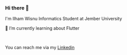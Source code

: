 ### Hi there 👋
I'm Ilham Wisnu
Informatics Student at Jember University

🌱 I’m currently learning about Flutter
<!--
**ilhmwisnu/ilhmwisnu** is a ✨ _special_ ✨ repository because its `README.md` (this file) appears on your GitHub profile.
Here are some ideas to get you started:
- 🔭 I’m currently working on ...
- 🌱 I’m currently learning ...
- 👯 I’m looking to collaborate on ...
- 🤔 I’m looking for help with ...
- 💬 Ask me about ...
- 📫 How to reach me: ...
- 😄 Pronouns: ...
- ⚡ Fun fact: ...
-->



<!-- Perkenalkan nama saya **Ilham Wisnu P.W.**  
Saya seorang mahasiswa Informatika di Universitas Jember       -->

<!--  
**Github Statistics**
<p align="left">
<a href="https://github.com/ilhmwisnu">
  <img height="180em" src="https://github-readme-stats-eight-theta.vercel.app/api?username=ilhmwisnu&show_icons=true&theme=algolia&include_all_commits=true&count_private=true"/>     <img height="180em" src="https://github-readme-stats-eight-theta.vercel.app/api/top-langs/?username=ilhmwisnu&layout=compact&langs_count=8&theme=algolia"/>
</a>
</p>
-->
<br>  

You can reach me via my [Linkedin](https://www.linkedin.com/in/ilham-wisnu-2769b1210/)  



